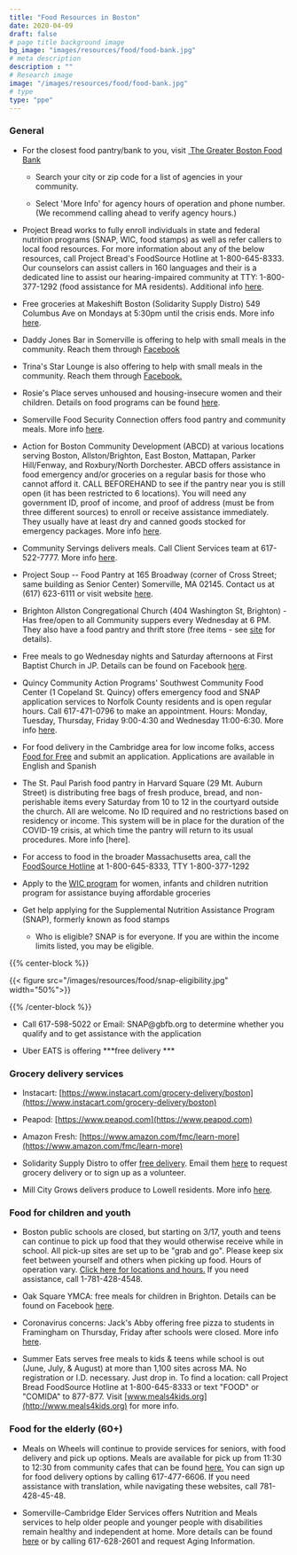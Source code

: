```yaml
---
title: "Food Resources in Boston"
date: 2020-04-09
draft: false
# page title background image
bg_image: "images/resources/food/food-bank.jpg"
# meta description
description : ""
# Research image
image: "/images/resources/food/food-bank.jpg"
# type
type: "ppe"
---
```


### General

-   For the closest food pantry/bank to you, visit [ The Greater Boston
    Food Bank](https://www.gbfb.org/need-food/)

    -   Search your city or zip code for a list of agencies in your
        community. 

    -   Select 'More Info' for agency hours of operation and phone
        number. (We recommend calling ahead to verify agency hours.)

-   Project Bread works to fully enroll individuals in state and federal
    nutrition programs (SNAP, WIC, food stamps) as well as refer callers
    to local food resources. For more information about any of the below
    resources, call Project Bread\'s FoodSource Hotline at
    1-800-645-8333. Our counselors can assist callers in 160 languages
    and their is a dedicated line to assist our hearing-impaired
    community at TTY: 1-800-377-1292 (food assistance for MA residents).
    Additional info [here](http://www.projectbread.org/get-help/).

-   Free groceries at Makeshift Boston (Solidarity Supply Distro) 549
    Columbus Ave on Mondays at 5:30pm until the crisis ends. More info
    [here](https://www.facebook.com/SolidaritySupplyDistro/).

-   Daddy Jones Bar in Somerville is offering to help with small meals
    in the community. Reach them through
    [Facebook](https://www.facebook.com/daddyjonesbar/photos/pb.139045476187154.-2207520000../2814737978617877/?type=3&theater)

-   Trina's Star Lounge is also offering to help with small meals in the
    community. Reach them through
    [Facebook.](https://www.facebook.com/trinastarlitelounge/photos/a.10151514717759930/10157517108664930/)

-   Rosie\'s Place serves unhoused and housing-insecure women and their
    children. Details on food programs can be found
    [here](http://www.rosiesplace.org/how_we_help/emergency_services/food_programs).

-   Somerville Food Security Connection offers food pantry and community
    meals. More info
    [here](http://somervillefoodsecurity.org/get-involved/).

-   Action for Boston Community Development (ABCD) at various locations
    serving Boston, Allston/Brighton, East Boston, Mattapan, Parker
    Hill/Fenway, and Roxbury/North Dorchester. ABCD offers assistance in
    food emergency and/or groceries on a regular basis for those who
    cannot afford it. CALL BEFOREHAND to see if the pantry near you is
    still open (it has been restricted to 6 locations). You will need
    any government ID, proof of income, and proof of address (must be
    from three different sources) to enroll or receive assistance
    immediately. They usually have at least dry and canned goods stocked
    for emergency packages. More info
    [here](https://bostonabcd.org/service/food-pantries/).

-   Community Servings delivers meals. Call Client Services team at
    617-522-7777. More info [here](https://www.servings.org/meal-faq/).

-   Project Soup -- Food Pantry at 165 Broadway (corner of Cross Street;
    same building as Senior Center) Somerville, MA 02145. Contact us
    at (617) 623-6111 or visit website
    [here](http://www.somervillehomelesscoalition.org/food-security/).

-   Brighton Allston Congregational Church (404 Washington St,
    Brighton) - Has free/open to all Community suppers every Wednesday
    at 6 PM. They also have a food pantry and thrift store (free items -
    see [site](https://brightonucc.org/whatwedo/) for details).

-   Free meals to go Wednesday nights and Saturday afternoons at First
    Baptist Church in JP. Details can be found on Facebook
    [here](https://www.facebook.com/FirstBaptistJP/).

-   Quincy Community Action Programs\' Southwest Community Food Center
    (1 Copeland St. Quincy) offers emergency food and SNAP application
    services to Norfolk County residents and is open regular hours. Call
    617-471-0796 to make an appointment. Hours: Monday, Tuesday,
    Thursday, Friday 9:00-4:30 and Wednesday 11:00-6:30. More info
    [here](https://www.qcap.org/our-programs/food-nutrition/#southwest).

-   For food delivery in the Cambridge area for low income folks, access
    [Food for
    Free](https://foodforfree.org/home-delivery/) and
    submit an application. Applications are available in English and
    Spanish
    
-  The St. Paul Parish food pantry in Harvard Square (29 Mt. Auburn Street) is
   distributing free bags of fresh produce, bread, and non-perishable items every 
   Saturday from 10 to 12 in the courtyard outside the church. All are welcome. 
   No ID required and no restrictions based on residency or income. 
   This system will be in place for the duration of the COVID-19 crisis, 
   at which time the pantry will return to its usual procedures. More info [here].

-   For access to food in the broader Massachusetts area, call the
    [FoodSource
    Hotline](http://www.projectbread.org/get-help/foodsource-hotline.html)
    at 1-800-645-8333, TTY 1-800-377-1292

-   Apply to the [WIC
    program](https://www.mass.gov/forms/apply-for-wic-online)
    for women, infants and children nutrition program for assistance
    buying affordable groceries

-   Get help applying for the Supplemental Nutrition Assistance Program
    (SNAP), formerly known as food stamps

    -   Who is eligible? SNAP is for everyone. If you are within the
        income limits listed, you may be eligible.

{{% center-block %}}

{{< figure src="/images/resources/food/snap-eligibility.jpg" width="50%">}}

{{% /center-block %}}

-   Call 617-598-5022 or Email: SNAP\@gbfb.org to determine whether you
    qualify and to get assistance with the application

<!-- -->

-   Uber EATS is offering ***free delivery ***

### Grocery delivery services

-   Instacart:
    [https://www.instacart.com/grocery-delivery/boston](https://www.instacart.com/grocery-delivery/boston)

-   Peapod:
    [https://www.peapod.com](https://www.peapod.com)

-   Amazon Fresh:
    [https://www.amazon.com/fmc/learn-more](https://www.amazon.com/fmc/learn-more)

-   Solidarity Supply Distro to offer [free
    delivery](https://www.facebook.com/SolidaritySupplyDistro/photos/a.103617487940477/103617374607155/?type=3&theater).
    Email them
    [here](mailto:bostonsolidaritysupplydistro@protonmail.com)
    to request grocery delivery or to sign up as a volunteer. 

-   Mill City Grows delivers produce to Lowell residents. More info
    [here](https://www.millcitygrows.org/mill-city-grows-markets/food-access/).

### Food for children and youth

-   Boston public schools are closed, but starting on 3/17, youth and
    teens can continue to pick up food that they would otherwise receive
    while in school. All pick-up sites are set up to be \"grab and go\".
    Please keep six feet between yourself and others when picking up
    food. Hours of operation vary. [Click here for locations and
    hours.](https://www.boston.gov/departments/food-access/map-meal-sites-boston)
    If you need assistance, call 1-781-428-4548.

-   Oak Square YMCA: free meals for children in Brighton. Details can be
    found on Facebook [here](facebook.com/OakSquareYMCA).

-   Coronavirus concerns: Jack's Abby offering free pizza to students in
    Framingham on Thursday, Friday after schools were closed. More info
    [here](https://www.masslive.com/boston/2020/03/coronavirus-concerns-jacks-abby-offering-free-pizza-to-students-in-framingham-on-thursday-friday-after-schools-were-closed.html).

-   Summer Eats serves free meals to kids & teens while school is out
    (June, July, & August) at more than 1,100 sites across MA. No
    registration or I.D. necessary. Just drop in. To find a location:
    call Project Bread FoodSource Hotline at 1-800-645-8333 or text
    \"FOOD\" or \"COMIDA\" to 877-877. Visit
    [www.meals4kids.org](http://www.meals4kids.org) for more info.

### Food for the elderly (60+)

-   Meals on Wheels will continue to provide services for seniors, with
    food delivery and pick up options. Meals are available for pick up
    from 11:30 to 12:30 from community cafes that can be found
    [here.](https://www.ethocare.org/cororavirus-covid-19-response-community-cafe-open-and-closure-status/)
    You can sign up for food delivery options by calling 617-477-6606.
    If you need assistance with translation, while navigating these
    websites, call 781-428-45-48. 

-   Somerville-Cambridge Elder Services offers Nutrition and Meals
    services to help older people and younger people with disabilities
    remain healthy and independent at home. More details can be found
    [here](https://eldercare.org/find-what-you-need/nutrition_and_meals/)
    or by calling 617-628-2601 and request Aging Information.

